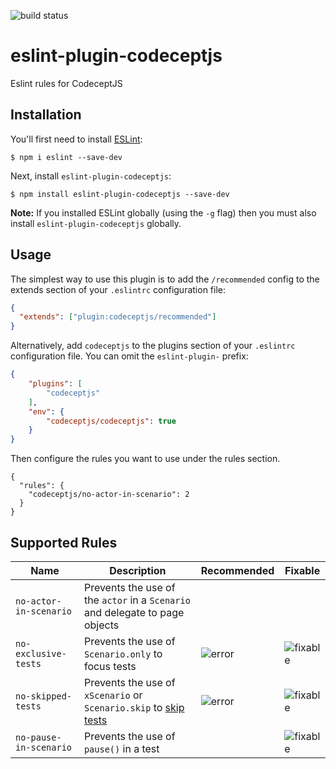 ![build status](https://travis-ci.org/poenneby/eslint-plugin-codeceptjs.svg?branch=master)

# eslint-plugin-codeceptjs

Eslint rules for CodeceptJS

## Installation

You'll first need to install [ESLint](http://eslint.org):

```
$ npm i eslint --save-dev
```

Next, install `eslint-plugin-codeceptjs`:

```
$ npm install eslint-plugin-codeceptjs --save-dev
```

**Note:** If you installed ESLint globally (using the `-g` flag) then you must also install `eslint-plugin-codeceptjs` globally.

## Usage

The simplest way to use this plugin is to add the `/recommended` config to the extends section of your `.eslintrc` configuration file:

```json
{
  "extends": ["plugin:codeceptjs/recommended"]
}
```

Alternatively, add `codeceptjs` to the plugins section of your `.eslintrc` configuration file. You can omit the `eslint-plugin-` prefix:

```json
{
    "plugins": [
        "codeceptjs"
    ],
    "env": {
        "codeceptjs/codeceptjs": true
    }
}
```

Then configure the rules you want to use under the rules section.

```
{
  "rules": {
    "codeceptjs/no-actor-in-scenario": 2
  }
}
```
## Supported Rules

| Name | Description | Recommended | Fixable |
|------|-------------|-------------|---------|
| `no-actor-in-scenario` | Prevents the use of the `actor` in a `Scenario` and delegate to page objects | | |
| `no-exclusive-tests` | Prevents the use of `Scenario.only` to focus tests | ![error] | ![fixable] |
| `no-skipped-tests` | Prevents the use of `xScenario` or `Scenario.skip` to [skip tests][1] | ![error] | ![fixable] |
| `no-pause-in-scenario` | Prevents the use of `pause()` in a test | | ![fixable] |
  [1]: https://codecept.io/basics/#skipping

  [fixable]: https://img.shields.io/badge/-fixable-green.svg
  [warn]: https://img.shields.io/badge/-warn-yellow.svg
  [error]: https://img.shields.io/badge/-error-red.svg
